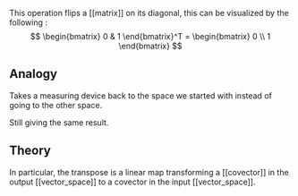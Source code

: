 This operation flips a [[matrix]] on its diagonal, this can be visualized by the following :
$$
\begin{bmatrix}
0 & 1
\end{bmatrix}^T = \begin{bmatrix}
0 \\
1
\end{bmatrix}
$$
## Analogy
Takes a measuring device back to the space we started with instead of going to the other space.

Still giving the same result.
## Theory
In particular, the transpose is a linear map transforming a [[covector]] in the output [[vector_space]] to a covector in the input [[vector_space]].